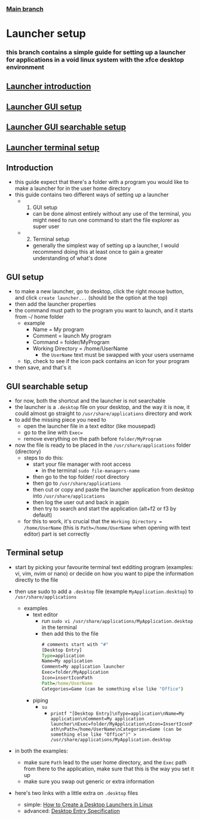 ### [Main branch](https://github.com/P-OEM/P-OEM-s-void-setup/tree/main)

# Launcher setup
### this branch contains a simple guide for setting up a launcher for applications in a void linux system with the xfce desktop environment

## [Launcher introduction](#introduction)
## [Launcher GUI setup](#gui-setup)
## [Launcher GUI searchable setup](#gui-searchable-setup)
## [Launcher terminal setup](#terminal-setup)

## Introduction
* this guide expect that there's a folder with a program you would like to make a launcher for in the user home directory
* this guide contains two different ways of setting up a launcher
    * 1. GUI setup
        * can be done almost entirely without any use of the terminal, you might need to run one command to start the file explorer as super user
    * 2. Terminal setup
        * generally the simplest way of setting up a launcher, I would recommend doing this at least once to gain a greater understanding of what's done

## GUI setup
* to make a new launcher, go to desktop, click the right mouse button, and click `create launcher...` (should be the option at the top)
* then add the launcher properties
* the command must path to the program you want to launch, and it starts from `~`/ home folder
    * example
        * Name = My program
        * Comment = launch My program 
        * Command = folder/MyProgram
        * Working Directory = /home/UserName
            * the `UserName` text must be swapped with your users username
    * tip, check to see if the icon pack contains an icon for your program
* then save, and that's it

## GUI searchable setup
* for now, both the shortcut and the launcher is not searchable
* the launcher is a `.desktop` file on your desktop, and the way it is now, it could almost go straight to `/usr/share/applications` directory and work
* to add the missing piece you need to
    * open the launcher file in a text editor (like mousepad)
    * go to the line with `Exec=`
    * remove everything on the path before `folder/MyProgram`
* now the file is ready to be placed in the `/usr/share/applications` folder (directory)
    * steps to do this:
        * start your file manager with root access
            * in the terminal `sudo file-managers-name`
        * then go to the top folder/ root directory
        * then go to `/usr/share/applications`
        * then cut or copy and paste the launcher application from desktop into `/usr/share/applications`
        * then log the user out and back in again
        * then try to search and start the application (alt+f2 or f3 by default)
    * for this to work, it's crucial that the `Working Directory = /home/UserName` (this is `Path=/home/UserName` when opening with text editor) part is set correctly

## Terminal setup
* start by picking your favourite terminal text edditing program (examples: vi, vim, nvim or nano) or decide on how you want to pipe the information directly to the file
* then use sudo to add a `.desktop` file (example `MyApplication.desktop`) to `/usr/share/applications`
    * examples
        * text editor
            * run `sudo vi /usr/share/applications/MyApplication.desktop` in the terminal
            * then add this to the file
                ```cmd
				# comments start with "#"
				[Desktop Entry]
				Type=application
				Name=My application
				Comment=My application launcher
				Exec=folder/MyApplication
				Icon=insertIconPath
				Path=/home/UserName
				Categories=Game (can be something else like "Office")
				```
        * piping
            * `su`
                * `printf "[Desktop Entry]\nType=application\nName=My application\nComment=My application launcher\nExec=folder/MyApplication\nIcon=InsertIconPath\nPath=/home/UserName\nCategories=Game (can be something else like "Office")" > /usr/share/applications/MyApplication.desktop`

* in both the examples:
    * make sure `Path` lead to the user home directory, and the `Exec` path from there to the application, make sure that this is the way you set it up
    * make sure you swap out generic or extra information
* here's two links with a little extra on `.desktop` files
    * simple: [How to Create a Desktop Launchers in Linux](https://www.tecmint.com/create-linux-desktop-launchers/)
    * advanced: [Desktop Entry Specification](https://specifications.freedesktop.org/desktop-entry-spec/desktop-entry-spec-latest.html)
